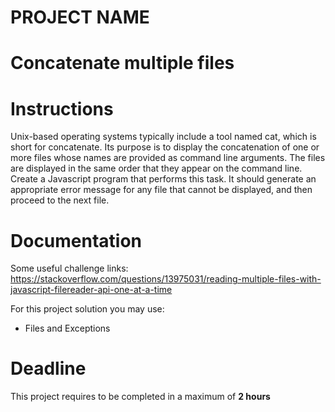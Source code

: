 # PROJECT NAME
# Concatenate multiple files


# Instructions
Unix-based operating systems typically include a tool named cat, which is short for concatenate.
Its purpose is to display the concatenation of one or more files whose names are provided as command line arguments.
The files are displayed in the same order that they appear on the command line.
Create a Javascript program that performs this task. It should generate an appropriate error message for any file that cannot be displayed, and then proceed to the next file.


# Documentation
Some useful challenge links: 
https://stackoverflow.com/questions/13975031/reading-multiple-files-with-javascript-filereader-api-one-at-a-time


For this project solution you may use:
- Files and Exceptions



# Deadline
This project requires to be completed in a maximum of **2 hours**
